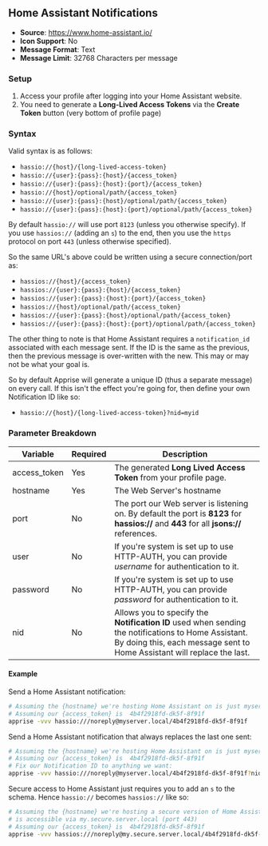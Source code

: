 ## Home Assistant Notifications
* **Source**: https://www.home-assistant.io/
* **Icon Support**: No
* **Message Format**: Text
* **Message Limit**: 32768 Characters per message

### Setup
1. Access your profile after logging into your Home Assistant website.
2. You need to generate a **Long-Lived Access Tokens** via the **Create Token** button (very bottom of profile page)

### Syntax
Valid syntax is as follows:
* `hassio://{host}/{long-lived-access-token}`
* `hassio://{user}:{pass}:{host}/{access_token}`
* `hassio://{user}:{pass}:{host}:{port}/{access_token}`
* `hassio://{host}/optional/path/{access_token}`
* `hassio://{user}:{pass}:{host}/optional/path/{access_token}`
* `hassio://{user}:{pass}:{host}:{port}/optional/path/{access_token}`

By default `hassio://` will use port `8123` (unless you otherwise specify).  If you use `hassios://` (adding an `s`) to the end, then you use the `https` protocol on port `443` (unless otherwise specified).

So the same URL's above could be written using a secure connection/port as:
* `hassios://{host}/{access_token}`
* `hassios://{user}:{pass}:{host}/{access_token}`
* `hassios://{user}:{pass}:{host}:{port}/{access_token}`
* `hassios://{host}/optional/path/{access_token}`
* `hassios://{user}:{pass}:{host}/optional/path/{access_token}`
* `hassios://{user}:{pass}:{host}:{port}/optional/path/{access_token}`

The other thing to note is that Home Assistant requires a `notification_id` associated with each message sent.  If the ID is the same as the previous, then the previous message is over-written with the new.  This may or may not be what your goal is.

So by default Apprise will generate a unique ID (thus a separate message) on every call. If this isn't the effect you're going for, then define your own Notification ID like so:
* `hassio://{host}/{long-lived-access-token}?nid=myid`

### Parameter Breakdown
| Variable    | Required | Description
| ----------- | -------- | -----------
| access_token | Yes       | The generated **Long Lived Access Token** from your profile page.
| hostname    | Yes      | The Web Server's hostname
| port        | No       | The port our Web server is listening on. By default the port is **8123** for **hassios://** and **443** for all **jsons://** references.
| user        | No       | If you're system is set up to use HTTP-AUTH, you can provide _username_ for authentication to it.
| password    | No       | If you're system is set up to use HTTP-AUTH, you can provide _password_ for authentication to it.
| nid         | No       | Allows you to specify the **Notification ID** used when sending the notifications to Home Assistant. By doing this, each message sent to Home Assistant will replace the last.

#### Example
Send a Home Assistant notification:
```bash
# Assuming the {hostname} we're hosting Home Assistant on is just myserver.local (port 8123)
# Assuming our {access_token} is  4b4f2918fd-dk5f-8f91f
apprise -vvv hassio:///noreply@myserver.local/4b4f2918fd-dk5f-8f91f
```

Send a Home Assistant notification that always replaces the last one sent:
```bash
# Assuming the {hostname} we're hosting Home Assistant on is just myserver.local (port 8123)
# Assuming our {access_token} is  4b4f2918fd-dk5f-8f91f
# Fix our Notification ID to anything we want:
apprise -vvv hassio:///noreply@myserver.local/4b4f2918fd-dk5f-8f91f?nid=apprise
```

Secure access to Home Assistant just requires you to add an `s` to the schema.  Hence `hassio://` becomes `hassios://` like so:
```bash
# Assuming the {hostname} we're hosting a secure version of Home Assistant
# is accessible via my.secure.server.local (port 443)
# Assuming our {access_token} is  4b4f2918fd-dk5f-8f91f
apprise -vvv hassios:///noreply@my.secure.server.local/4b4f2918fd-dk5f-8f91f
```
